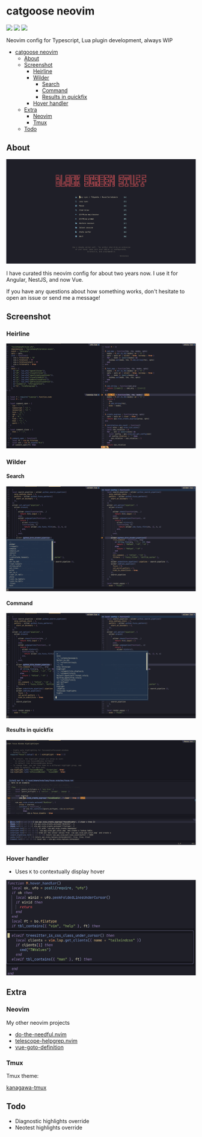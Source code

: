 # catgoose neovim

<a href="https://dotfyle.com/catgoose/nvim"><img src="https://dotfyle.com/catgoose/nvim/badges/plugins?style=flat" /></a>
<a href="https://dotfyle.com/catgoose/nvim"><img src="https://dotfyle.com/catgoose/nvim/badges/leaderkey?style=flat" /></a>
<a href="https://dotfyle.com/catgoose/nvim"><img src="https://dotfyle.com/catgoose/nvim/badges/plugin-manager?style=flat" /></a>

Neovim config for Typescript, Lua plugin development, always WIP

<!--toc:start-->

- [catgoose neovim](#catgoose-neovim)
  - [About](#about)
  - [Screenshot](#screenshot)
    - [Heirline](#heirline)
    - [Wilder](#wilder)
      - [Search](#search)
      - [Command](#command)
      - [Results in quickfix](#results-in-quickfix)
    - [Hover handler](#hover-handler)
  - [Extra](#extra)
    - [Neovim](#neovim)
    - [Tmux](#tmux)
  - [Todo](#todo)
  <!--toc:end-->

## About

![image](https://github.com/catgoose/nvim/blob/d28f5304602c0f45fe994b0b61db292cf131383d/dashboard.png)

I have curated this neovim config for about two years now. I use it for
Angular, NestJS, and now Vue.

If you have any questions about how something works, don't hesitate to open
an issue or send me a message!

## Screenshot

### Heirline

![image](https://github.com/catgoose/nvim/blob/c3d07e870b87590d0acaa89be8f3a17fcf30ec9e/neovim1.png)

### Wilder

#### Search

![image](https://github.com/catgoose/nvim/blob/c3d07e870b87590d0acaa89be8f3a17fcf30ec9e/neovim2.png)

#### Command

![image](https://github.com/catgoose/nvim/blob/c3d07e870b87590d0acaa89be8f3a17fcf30ec9e/neovim3.png)

#### Results in quickfix

![image](https://github.com/catgoose/nvim/blob/c3d07e870b87590d0acaa89be8f3a17fcf30ec9e/neovim5.png)

### Hover handler

- Uses `K` to contextually display hover

![image](https://github.com/catgoose/nvim/blob/f79299f39ea9320f61862c0f2199b4acef998acf/image.png)

## Extra

### Neovim

My other neovim projects

- [do-the-needful.nvim](https://github.com/catgoose/do-the-needful.nvim)
- [telescope-helpgrep.nvim](https://github.com/catgoose/telescope-helpgrep.nvim)
- [vue-goto-definition](https://github.com/catgoose/vue-goto-definition.nvim)

### Tmux

Tmux theme:

[kanagawa-tmux](https://github.com/catgoose/kanagawa-tmux)

## Todo

- Diagnostic highlights override
- Neotest highlights override
